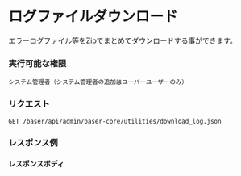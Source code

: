 # ログファイルダウンロード

エラーログファイル等をZipでまとめてダウンロードする事ができます。



### 実行可能な権限
```
システム管理者（システム管理者の追加はユーパーユーザーのみ）
```

### リクエスト
```
GET /baser/api/admin/baser-core/utilities/download_log.json
```

### レスポンス例
#### レスポンスボディ
```json

```
